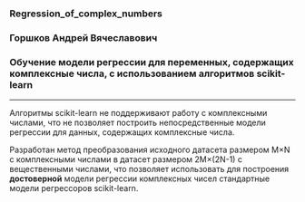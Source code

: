 ### Regression_of_complex_numbers
### Горшков Андрей Вячеславович
### Обучение модели регрессии для переменных, содержащих комплексные числа, с использованием алгоритмов scikit-learn
------------------------------------------

Алгоритмы scikit-learn не поддерживают работу с комплексными числами, что не позволяет построить непосредственные модели регрессии для данных, содержащих комплексные числа.

Разработан метод преобразования исходного датасета размером M×N с комплексными числами в датасет размером 2M×(2N-1) с вещественными числами, что позволяет использовать для построения **достоверной** модели регрессии комплексных чисел стандартные модели регрессоров scikit-learn.
